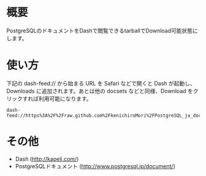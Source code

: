 # 概要

PostgreSQLのドキュメントをDashで閲覧できるtarballでDownload可能状態にします。

# 使い方

下記の dash-feed:// から始まる URL を Safari などで開くと Dash が起動し、Downloads に追加されます。あとは他の docsets などと同様、Download をクリックすれば利用可能になります。

    dash-feed://https%3A%2F%2Fraw.github.com%2FkenichiroMori%2FPostgreSQL_ja_docset%2Fmaster%2FPostgreSQL_9.3.2_ja.xml

# その他
- Dash (http://kapeli.com/)
- PostgreSQLドキュメント (http://www.postgresql.jp/document/)

